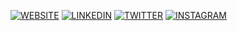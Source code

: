 [![WEBSITE](https://img.shields.io/badge/Website-black?style=for-the-badge)](https://tolgacesur.com)
[![LINKEDIN](https://img.shields.io/badge/Linkedin-black?style=for-the-badge&logo=linkedin)](https://www.linkedin.com/in/tolgacesur)
[![TWITTER](https://img.shields.io/badge/Twitter-black?style=for-the-badge&logo=twitter)](https://twitter.com/tolga_cesur)
[![INSTAGRAM](https://img.shields.io/badge/Instagram-black?style=for-the-badge&logo=instagram)](https://www.instagram.com/tolga.cesur)
